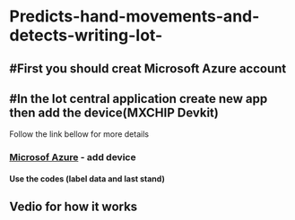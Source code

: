 # Predicts-hand-movements-and-detects-writing-Iot-

## #First you should creat Microsoft Azure account 

## #In the Iot central application create new app then add the device(MXCHIP Devkit)
Follow the link bellow for more details
### [Microsof Azure](https://learn.microsoft.com/en-us/azure/iot-develop/quickstart-devkit-mxchip-az3166-iot-hub) - add device
#### Use the codes (label data and last stand) 


## Vedio for how it works
####



